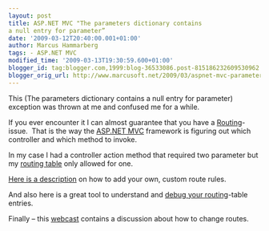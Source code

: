 ```yaml
---
layout: post
title: ASP.NET MVC "The parameters dictionary contains
a null entry for parameter”
date: '2009-03-12T20:40:00.001+01:00'
author: Marcus Hammarberg
tags: - ASP.NET MVC
modified_time: '2009-03-13T19:30:59.600+01:00'
blogger_id: tag:blogger.com,1999:blog-36533086.post-815186232609530962
blogger_orig_url: http://www.marcusoft.net/2009/03/aspnet-mvc-parameters-dictionary.html
---
```



This (The parameters dictionary contains a null entry for parameter)
exception was thrown at me and confused me for a while.

If you ever encounter it I can almost guarantee that you have a <a
href="http://weblogs.asp.net/scottgu/archive/2007/12/03/asp-net-mvc-framework-part-2-url-routing.aspx"
target="_blank">Routing</a>-issue.  That is the way the
<a href="http://www.asp.net/mvc/" target="_blank">ASP.NET MVC</a>
framework is figuring out which controller and which method to invoke.

In my case I had a controller action method that required two parameter
but my <a href="http://www.asp.net/learn/mvc/tutorial-05-cs.aspx"
target="_blank">routing table</a> only allowed for one.

<a href="http://www.asp.net/learn/mvc/tutorial-23-cs.aspx"
target="_blank">Here is a description</a> on how to add your own, custom
route rules.

And also here is a great tool to understand and <a
href="http://haacked.com/archive/2008/03/13/url-routing-debugger.aspx"
target="_blank">debug your routing</a>-table entries.

Finally – this
<a href="http://www.asp.net/learn/mvc-videos/video-356.aspx"
target="_blank">webcast</a> contains a discussion about how to change
routes.

<div class="blogger-post-footer">

<img
src="http://res1.blogblog.com/tracker/36533086-815186232609530962.gif?l=www.marcusoft.net"
width="1" height="1" />

</div>
